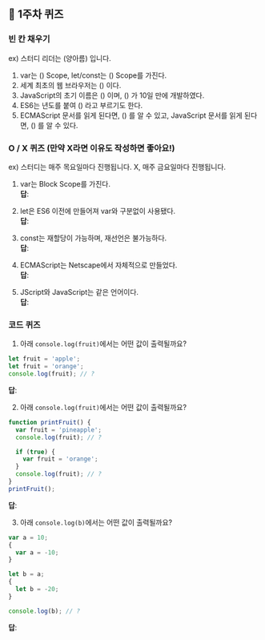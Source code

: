 ## 📝 1주차 퀴즈

### 빈 칸 채우기

ex) 스터디 리더는 (양아름) 입니다.

1. var는 () Scope, let/const는 () Scope를 가진다.
2. 세계 최초의 웹 브라우저는 () 이다.
3. JavaScript의 초기 이름은 () 이며, () 가 10일 만에 개발하였다.
4. ES6는 년도를 붙여 () 라고 부르기도 한다.
5. ECMAScript 문서를 읽게 된다면, () 를 알 수 있고, JavaScript 문서를 읽게 된다면, () 를 알 수 있다.

### O / X 퀴즈 (만약 X라면 이유도 작성하면 좋아요!)

ex) 스터디는 매주 목요일마다 진행됩니다.
X, 매주 금요일마다 진행됩니다.

1. var는 Block Scope를 가진다.  
   **답**:

2. let은 ES6 이전에 만들어져 var와 구분없이 사용됐다.  
   **답**:

3. const는 재할당이 가능하며, 재선언은 불가능하다.  
   **답**:

4. ECMAScript는 Netscape에서 자체적으로 만들었다.  
   **답**:

5. JScript와 JavaScript는 같은 언어이다.  
   **답**:

### 코드 퀴즈

1. 아래 `console.log(fruit)`에서는 어떤 값이 출력될까요?

```javascript
let fruit = 'apple';
let fruit = 'orange';
console.log(fruit); // ?
```

**답**:

2. 아래 `console.log(fruit)`에서는 어떤 값이 출력될까요?

```javascript
function printFruit() {
  var fruit = 'pineapple';
  console.log(fruit); // ?

  if (true) {
    var fruit = 'orange';
  }
  console.log(fruit); // ?
}
printFruit();
```

**답**:

3. 아래 `console.log(b)`에서는 어떤 값이 출력될까요?

```javascript
var a = 10;
{
  var a = -10;
}

let b = a;
{
  let b = -20;
}

console.log(b); // ?
```

**답**:
